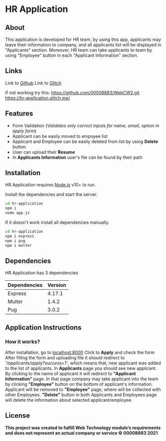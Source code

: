 # HR Application
## About

This application is developed for HR team, by using this app, applicants may leave their information to company, and all applicants list will be displayed in "Applicants" section. Moreover, HR team can take applicants to team by using "Employee" button in each "Applicant Information" section. 


## Links
Link to [Github](https://github.com/00008883/WebCW2)
Link to [Glitch](https://hr-application.glitch.me/)

If not working try this:
https://github.com/00008883/WebCW2.git
https://hr-application.glitch.me/


## Features

- Form Validation (_Validates only correct inputs for name, email, option in apply form_)
- Applicant can be easily moved to empoyee list
- Applicant and Employee can be easily deleted from list by using __Delete__ button
- User can upload their __Resume__ 
- In __Applicants Information__ user's file can be found by their path


## Installation

HR Application requires [Node.js](https://nodejs.org/) v10+ to run.

Install the dependencies and start the server.

```sh
cd hr-application
npm i
node app.js
```

If it doesn't work install all dependencies manually.

```sh
cd hr-application
npm i express
npm i pug
npm i multer
```


## Dependencies

HR Application has 3 dependencies

| Dependencies | Version |
| ------ | ------ |
| Express | 4.17.1 |
| Multer | 1.4.2 |
| Pug | 3.0.2 |


## Application Instructions

### How it works?
After installation, go to [localhost:8000](http://localhost:8000/)
Click to __Apply__ and check the form 
After filling the form and uploading file it should redirect to _'/applicants/apply?success=1'_, which means that, new applicant was added to the list of applicants.
In __Applicants__ page you should see new applicant. 
By clicking to the name of applicant it will redirect to __"Applicant Information"__ page.
In that page company may take applicant into the team by clicking __"Employee"__ button on the bottom of applicant's information.
Applicant will be removed to __"Employee"__ page, where will be collected with other Employees.
__"Delete"__ button in both Applicants and Employees page will delete the information about selected applicant/employee.


## License

**This project was created to fulfill Web Technology module’s requirements and does not represent an actual company or service © 00008883 2021**